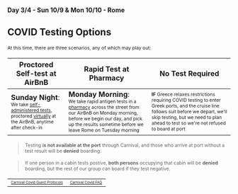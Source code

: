 #### Day 3/4 - Sun 10/9 & Mon 10/10 - Rome
## **COVID Testing Options**

<span style="font-size:75%">At this time, there are three scenarios, any of which may play out:</span>

| Proctored Self-test at AirBnB | Rapid Test at Pharmacy | No Test Required |
| --- | --- | --- |  
| **Sunday Night**: <br> <span style="font-size:65%">We take [self-administered tests](https://store.emed.com/s/category/covid19-athome-test-with-verified-lab-report-emed/0ZG8c000000LZXk?c__results_layout_state=%7B%7D), proctored [virtually](https://www.emed.com/airline-travel?gclid=Cj0KCQjw1bqZBhDXARIsANTjCPIgSenPhfLzVwm8rLhfNMH4pTaQXq9Iv7SFi4M0CfyGEaDHKPFXpxMaAritEALw_wcB) at the AirBnB, anytime after check-in</span> <span style="font-size:50%"> </span>| **Monday Morning**: <br> <span style="font-size:65%">We take rapid antigen tests in a [pharmacy](https://www.farmaciamerulana.it/) across the street from our AirBnB on Monday morning, before we begin our day, and pick up the results sometime before we leave Rome on Tuesday morning</span> | <span style="font-size:65%">**IF** Greece relaxes restrictions requiring COVID testing to enter Greek ports, and the cruise line follows suit before we depart, we'll skip testing, but we need to plan ahead to test so we're not refused to board at port</span> |

> <span style="font-size:75%">Testing **is not available at the port** through Carnival, and those who arrive at port without a test result will be **denied** boarding.</span>

><span style="font-size:75%">If one person in a cabin tests postive, **both persons** occupying that cabin will be **denied** boarding, but the rest of our group can board if they test negative.</span>

|     |     |
| --- | --- |
|<span style="font-size:50%;text-align:center">[Carnival Covid Guest Protocols](https://www.carnival.com/legal/covid-19-legal-notices/covid-19-guest-protocols)</span> | <span style="font-size:50%;text-align:center">[Carnival Covid FAQ](https://www.carnival.com/Legal/covid-19-legal-notices/covid-19-faqs)</span>|